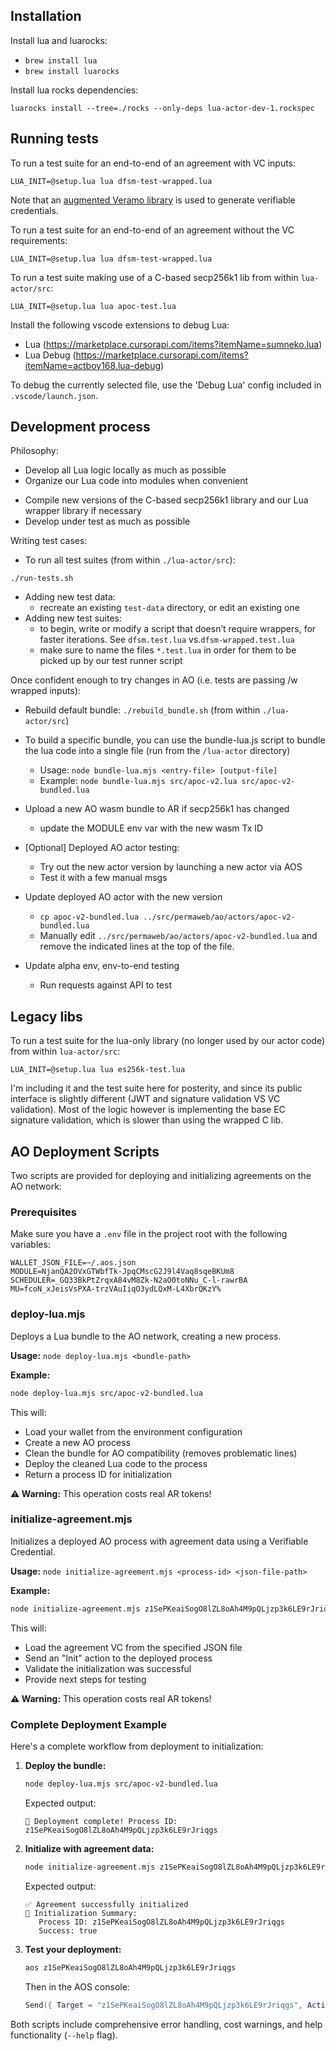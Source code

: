 ## Installation

Install lua and luarocks:

- `brew install lua`
- `brew install luarocks`

Install lua rocks dependencies:

`luarocks install --tree=./rocks --only-deps lua-actor-dev-1.rockspec`

## Running tests

To run a test suite for an end-to-end of an agreement with VC inputs:

`LUA_INIT=@setup.lua lua dfsm-test-wrapped.lua`

Note that an [augmented Veramo library](https://github.com/Consensys-Network-State/signet-veramo) is used to generate verifiable credentials.

To run a test suite for an end-to-end of an agreement without the VC requirements:

`LUA_INIT=@setup.lua lua dfsm-test-wrapped.lua`

To run a test suite making use of a C-based secp256k1 lib from within `lua-actor/src`:

`LUA_INIT=@setup.lua lua apoc-test.lua`

Install the following vscode extensions to debug Lua:

- Lua (https://marketplace.cursorapi.com/items?itemName=sumneko.lua)
- Lua Debug (https://marketplace.cursorapi.com/items?itemName=actboy168.lua-debug)

To debug the currently selected file, use the 'Debug Lua' config included in `.vscode/launch.json`.

## Development process

Philosophy:

* Develop all Lua logic locally as much as possible
* Organize our Lua code into modules when convenient

- Compile new versions of the C-based secp256k1 library and our Lua wrapper library if necessary
- Develop under test as much as possible

Writing test cases:

* To run all test suites (from within `./lua-actor/src`):
```
./run-tests.sh
```
* Adding new test data:
  * recreate an existing `test-data` directory, or edit an existing one
* Adding new test suites:
  * to begin, write or modify a script that doesn’t require wrappers, for faster iterations. See `dfsm.test.lua` vs.`dfsm-wrapped.test.lua`
  * make sure to name the files `*.test.lua` in order for them to be picked up by our test runner script

Once confident enough to try changes in AO (i.e. tests are passing /w wrapped inputs):

- Rebuild default bundle: `./rebuild_bundle.sh` (from within `./lua-actor/src`)

- To build a specific bundle, you can use the bundle-lua.js script to bundle the lua code into a single file (run from the `/lua-actor` directory)
  - Usage: `node bundle-lua.mjs <entry-file> [output-file]`
  - Example: `node bundle-lua.mjs src/apoc-v2.lua src/apoc-v2-bundled.lua`
  
- Upload a new AO wasm bundle to AR if secp256k1 has changed
  - update the MODULE env var with the new wasm Tx ID
- [Optional] Deployed AO actor testing:
  - Try out the new actor version by launching a new actor via AOS
  - Test it with a few manual msgs
- Update deployed AO actor with the new version
  - `cp apoc-v2-bundled.lua ../src/permaweb/ao/actors/apoc-v2-bundled.lua`
  - Manually edit `../src/permaweb/ao/actors/apoc-v2-bundled.lua` and remove the indicated lines at the top of the file.
- Update alpha env, env-to-end testing
  - Run requests against API to test

## Legacy libs

To run a test suite for the lua-only library (no longer used by our actor code) from within `lua-actor/src`:

`LUA_INIT=@setup.lua lua es256k-test.lua`

I'm including it and the test suite here for posterity, and since its public interface is slightly different (JWT and signature validation VS VC validation). Most of the logic however is implementing the base EC signature validation, which is slower than using the wrapped C lib.

## AO Deployment Scripts

Two scripts are provided for deploying and initializing agreements on the AO network:

### Prerequisites

Make sure you have a `.env` file in the project root with the following variables:
```
WALLET_JSON_FILE=~/.aos.json
MODULE=NjanQA2OVxGTWbfTk-JpqCMscG2J9l4Vaq8sqeBKUm8
SCHEDULER=_GQ33BkPtZrqxA84vM8Zk-N2aO0toNNu_C-l-rawrBA
MU=fcoN_xJeisVsPXA-trzVAuIiqO3ydLQxM-L4XbrQKzY%
```

### deploy-lua.mjs

Deploys a Lua bundle to the AO network, creating a new process.

**Usage:** `node deploy-lua.mjs <bundle-path>`

**Example:**
```bash
node deploy-lua.mjs src/apoc-v2-bundled.lua
```

This will:
- Load your wallet from the environment configuration
- Create a new AO process 
- Clean the bundle for AO compatibility (removes problematic lines)
- Deploy the cleaned Lua code to the process
- Return a process ID for initialization

**⚠️ Warning:** This operation costs real AR tokens!

### initialize-agreement.mjs

Initializes a deployed AO process with agreement data using a Verifiable Credential.

**Usage:** `node initialize-agreement.mjs <process-id> <json-file-path>`

**Example:**
```bash
node initialize-agreement.mjs z1SePKeaiSogO8lZL8oAh4M9pQLjzp3k6LE9rJriqgs src/tests/manifesto/wrapped/manifesto.wrapped.json
```

This will:
- Load the agreement VC from the specified JSON file
- Send an "Init" action to the deployed process
- Validate the initialization was successful
- Provide next steps for testing

**⚠️ Warning:** This operation costs real AR tokens!

### Complete Deployment Example

Here's a complete workflow from deployment to initialization:

1. **Deploy the bundle:**
   ```bash
   node deploy-lua.mjs src/apoc-v2-bundled.lua
   ```
   
   Expected output:
   ```
   🎉 Deployment complete! Process ID: z1SePKeaiSogO8lZL8oAh4M9pQLjzp3k6LE9rJriqgs
   ```

2. **Initialize with agreement data:**
   ```bash
   node initialize-agreement.mjs z1SePKeaiSogO8lZL8oAh4M9pQLjzp3k6LE9rJriqgs src/tests/manifesto/wrapped/manifesto.wrapped.json
   ```
   
   Expected output:
   ```
   ✅ Agreement successfully initialized
   🎉 Initialization Summary:
      Process ID: z1SePKeaiSogO8lZL8oAh4M9pQLjzp3k6LE9rJriqgs
      Success: true
   ```

3. **Test your deployment:**
   ```bash
   aos z1SePKeaiSogO8lZL8oAh4M9pQLjzp3k6LE9rJriqgs
   ```
   
   Then in the AOS console:
   ```lua
   Send({ Target = "z1SePKeaiSogO8lZL8oAh4M9pQLjzp3k6LE9rJriqgs", Action = "GetState" })
   ```

Both scripts include comprehensive error handling, cost warnings, and help functionality (`--help` flag).
